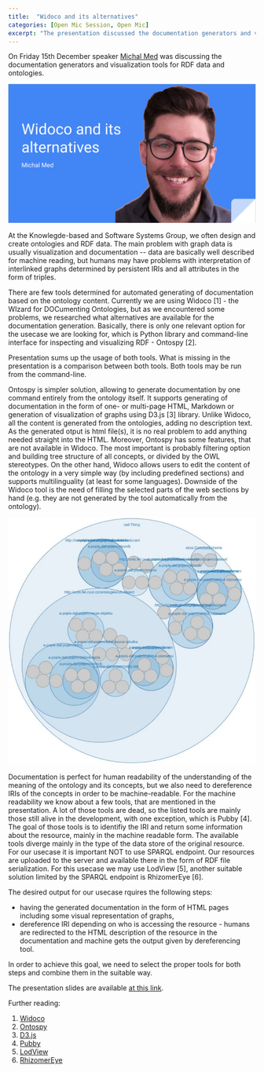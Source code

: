 ```yaml
---
title:  "Widoco and its alternatives"
categories: [Open Mic Session, Open Mic]
excerpt: "The presentation discussed the documentation generators and visualization tools for RDF data and ontologies."
---
```


On Friday 15th December speaker [Michal Med](https://kbss.felk.cvut.cz/web/team#michal-med) was discussing the documentation generators and visualization tools for RDF data and ontologies.

![Widoco and co](/assets/images/openmics/2023-12-15-widoco-and-co.png)

At the Knowlegde-based and Software Systems Group, we often design and create ontologies and RDF data. The main problem with graph data is usually visualization and documentation -- data are basically well described for machine reading, but humans may have problems with interpretation of interlinked graphs determined by persistent IRIs and all attributes in the form of triples.

There are few tools determined for automated generating of documentation based on the ontology content. Currently we are using Widoco [1] - the WIzard for DOCumenting Ontologies, but as we encountered some problems, we researched what alternatives are available for the documentation generation. Basically, there is only one relevant option for the usecase we are looking for, which is Python library and command-line interface for inspecting and visualizing RDF - Ontospy [2].

Presentation sums up the usage of both tools. What is missing in the presentation is a comparison between both tools. Both tools may be run from the command-line.

Ontospy is simpler solution, allowing to generate documentation by one command entirely from the ontology itself. It supports generating of documentation in the form of one- or multi-page HTML, Markdown or generation of visualization of graphs using D3.js [3] library. Unlike Widoco, all the content is generated from the ontologies, adding no description text. As the generated otput is html file(s), it is no real problem to add anything needed straight into the HTML. Moreover, Ontospy has some features, that are not available in Widoco. The most important is probably filtering option and building tree structure of all concepts, or divided by the OWL stereotypes. On the other hand, Widoco allows users to edit the content of the ontology in a very simple way (by including predefined sections) and supports multilinguality (at least for some languages). Downside of the Widoco tool is the need of filling the selected parts of the web sections by hand (e.g. they are not generated by the tool automatically from the ontology).

![Graph visualization generated by Ontospy](/assets/images/posts/ontospy.png)

Documentation is perfect for human readability of the understanding of the meaning of the ontology and its concepts, but we also need to dereference IRIs of the concepts in order to be machine-readable. For the machine readability we know about a few tools, that are mentioned in the presentation. A lot of those tools are dead, so the listed tools are mainly those still alive in the development, with one exception, which is Pubby [4]. The goal of those tools is to identifiy the IRI and return some information about the resource, mainly in the machine readable form. The available tools diverge mainly in the type of the data store of the original resource. For our usecase it is important NOT to use SPARQL endpoint. Our resources are uploaded to the server and available there in the form of RDF file serialization. For this usecase we may use LodView [5], another suitable solution limited by the SPARQL endpoint is RhizomerEye [6].

The desired output for our usecase rquires the following steps:
* having the generated documentation in the form of HTML pages including some visual representation of graphs,
* dereference IRI depending on who is accessing the resource - humans are redirected to the HTML description of the resource in the documentation and machine gets the output given by dereferencing tool.

In order to achieve this goal, we need to select the proper tools for both steps and combine them in the suitable way.

The presentation slides are available [at this link](https://drive.google.com/file/d/1TAEXV_W7GQYr81NcFYxDUjV2k1AQZTX9/view?usp=sharing).

Further reading:
1. [Widoco](https://dgarijo.github.io/Widoco/)
1. [Ontospy](https://lambdamusic.github.io/Ontospy/)
1. [D3.js](https://d3js.org/)
1. [Pubby](https://www.w3.org/2001/sw/wiki/Pubby)
1. [LodView](https://github.com/LodLive/LodView)
1. [RhizomerEye](https://github.com/rhizomik/rhizomerEye)
